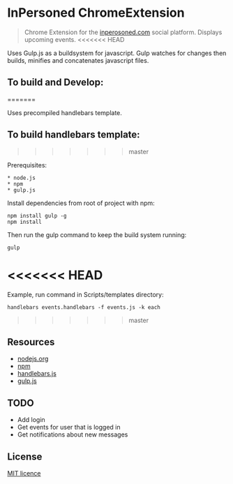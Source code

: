 InPersoned ChromeExtension
===============

> Chrome Extension for the [inperosoned.com](http://inpersoned.com) social platform. Displays upcoming events.
<<<<<<< HEAD

Uses Gulp.js as a buildsystem for javascript.
Gulp watches for changes then builds, minifies and concatenates javascript files.

## To build and Develop:
=======

Uses precompiled handlebars template.

## To build handlebars template:
>>>>>>> master

Prerequisites:

	* node.js
	* npm
	* gulp.js 

Install dependencies from root of project with npm:

	npm install gulp -g
	npm install

Then run the gulp command to keep the build system running:
	
	gulp


<<<<<<< HEAD
=======
Example, run command in Scripts/templates directory:
	
	handlebars events.handlebars -f events.js -k each


>>>>>>> master
## Resources

  - [nodejs.org](http://nodejs.org/)
  - [npm](http://npmjs.org/)
  - [handlebars.js](http://handlebarsjs.com/)
  - [gulp.js](http://gulpjs.com/)

## TODO

  - Add login
  - Get events for user that is logged in
  - Get notifications about new messages

## License
[MIT licence](http://opensource.org/licenses/MIT)
